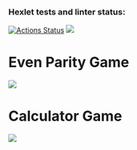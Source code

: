 ### Hexlet tests and linter status:
[![Actions Status](https://github.com/Kennocke/java-project-61/workflows/hexlet-check/badge.svg)](https://github.com/Kennocke/java-project-61/actions) <a href="https://codeclimate.com/github/Kennocke/java-project-61/maintainability"><img src="https://api.codeclimate.com/v1/badges/fe19a84dbb8a85190917/maintainability" /></a>

# Even Parity Game

<a href="https://asciinema.org/a/dY2jBxXGQNRcKx7KvMfakVUcM" target="_blank"><img src="https://asciinema.org/a/dY2jBxXGQNRcKx7KvMfakVUcM.svg" /></a>

# Calculator Game

<a href="https://asciinema.org/a/fYus1QxRmEzc1GQFGIBbcUZwW" target="_blank"><img src="https://asciinema.org/a/fYus1QxRmEzc1GQFGIBbcUZwW.svg" /></a>
